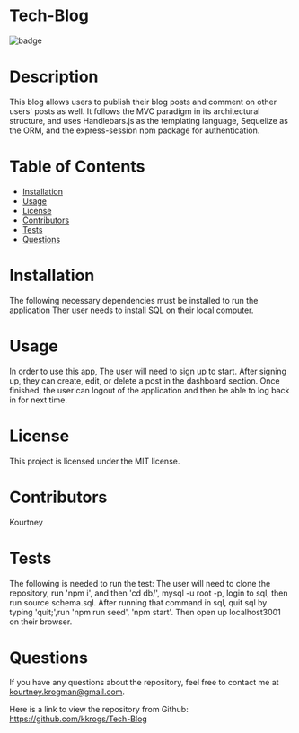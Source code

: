 # Tech-Blog
 ![badge](https://img.shields.io/badge/License-MIT-brightgreen)

# Description

This blog allows users to publish their blog posts and comment on other users' posts as well. It follows the MVC paradigm in its architectural structure, and uses Handlebars.js as the templating language, Sequelize as the ORM, and the express-session npm package for authentication.
# Table of Contents
* [Installation](#installation)
* [Usage](#usage)
* [License](#license)
* [Contributors](#contributors)
* [Tests](#tests)
* [Questions](#questions)
# Installation
The following necessary dependencies must be installed to run the application Ther user needs to install SQL on their local computer.
# Usage
In order to use this app, The user will need to sign up to start. After signing up, they can create, edit, or delete a post in the dashboard section. Once finished, the user can logout of the application and then be able to log back in for next time.
# License
This project is licensed under the MIT license.


# Contributors
 Kourtney
# Tests
The following is needed to run the test: The user will need to clone the repository, run 'npm i', and then 'cd db/', mysql -u root -p, login to sql, then run source schema.sql. After running that command in sql, quit sql by typing 'quit;',run 'npm run seed', 'npm start'. Then open up localhost3001 on their browser.
# Questions
If you have any questions about the repository, feel free to contact me at kourtney.krogman@gmail.com.

Here is a link to view the repository from Github:
https://github.com/kkrogs/Tech-Blog


